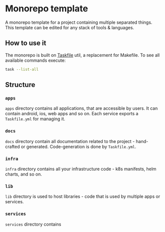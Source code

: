 # Monorepo template

A monorepo template for a project containing multiple separated things.
This template can be edited for any stack of tools & languages.

## How to use it

The monorepo is built on [Taskfile](https://taskfile.dev) util, a replacement for Makefile.
To see all available commands execute:

```sh
task --list-all
```

## Structure

### `apps`

`apps` directory contains all applications, that are accessible by users.
It can contain android, ios, web apps and so on. Each service exports a `Taskfile.yml` for managing it.

### `docs`

`docs` directory contain all documentation related to the project - hand-crafted or generated. Code-generation is done by `Taskfile.yml`.

### `infra`

`infra` directory contains all your infrastructure code - k8s manifests, helm charts, and so on.

### `lib`

`lib` directory is used to host libraries - code that is used by multiple apps or services.

### `services`

`services` directory contains
